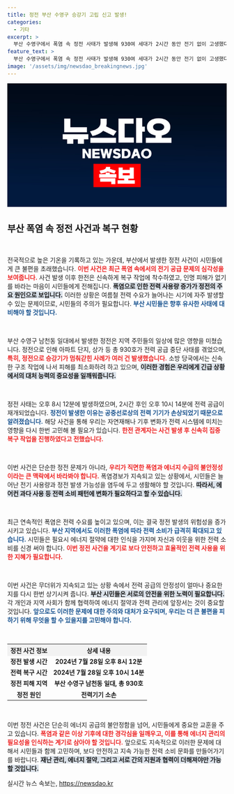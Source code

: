 ```yaml
---
title: 정전 부산 수영구 승강기 고립 신고 발생!
categories:
  - 기타
excerpt: >
  부산 수영구에서 폭염 속 정전 사태가 발생해 930여 세대가 2시간 동안 전기 없이 고생했다. 갇힌 승강기 구조 요청이 쇄도하는 등 시민들이 큰 불편을 겪었으며, 원인은 전력기기 소손으로 추정된다.
feature_text: >
  부산 수영구에서 폭염 속 정전 사태가 발생해 930여 세대가 2시간 동안 전기 없이 고생했다. 갇힌 승강기 구조 요청이 쇄도하는 등 시민들이 큰 불편을 겪었으며, 원인은 전력기기 소손으로 추정된다.
image: '/assets/img/newsdao_breakingnews.jpg'
---
```


<p><img src="/assets/img/newsdao_breakingnews.jpg" alt="pcversion 속보" /></p>

<h2 data-ke-size="size26">부산 폭염 속 정전 사건과 복구 현황</h2>

<p data-ke-size="size16">&nbsp;</p>

<p>전국적으로 높은 기온을 기록하고 있는 가운데, 부산에서 발생한 정전 사건이 시민들에게 큰 불편을 초래했습니다. <b><span style="color: #ee2323;">이번 사건은 최근 폭염 속에서의 전기 공급 문제의 심각성을 보여줍니다.</span></b> 사건 발생 이후 한전은 신속하게 복구 작업에 착수하였고, 인명 피해가 없기를 바라는 마음이 시민들에게 전해집니다. <b><span style="background-color: #21538527;">폭염으로 인한 전력 사용량 증가가 정전의 주요 원인으로 보입니다.</span></b> 이러한 상황은 여름철 전력 수요가 늘어나는 시기에 자주 발생할 수 있는 문제이므로, 시민들의 주의가 필요합니다. <b><span style="color: #1a5490;">부산 시민들은 향후 유사한 사태에 대비해야 할 것입니다.</span></b></p>

<p data-ke-size="size16">&nbsp;</p>

<p>부산 수영구 남천동 일대에서 발생한 정전은 지역 주민들의 일상에 많은 영향을 미쳤습니다. 정전으로 인해 아파트 단지, 상가 등 총 930호가 전력 공급 중단 사태를 겪었으며, <b><span style="color: #ee2323;">특히, 정전으로 승강기가 멈춰갇힌 사례가 여러 건 발생했습니다.</span></b> 소방 당국에서는 신속한 구조 작업에 나서 피해를 최소화하려 하고 있으며, <b><span style="background-color: #21538527;">이러한 경험은 우리에게 긴급 상황에서의 대처 능력의 중요성을 일깨워줍니다.</span></b> </p>

<p data-ke-size="size16">&nbsp;</p>

<p>정전 사태는 오후 8시 12분에 발생하였으며, 2시간 후인 오후 10시 14분에 전력 공급이 재개되었습니다. <b><span style="color: #1a5490;">정전이 발생한 이유는 공중선로상의 전력 기기가 손상되었기 때문으로 알려졌습니다.</span></b> 해당 사건을 통해 우리는 자연재해나 기후 변화가 전력 시스템에 미치는 영향을 다시 한번 고민해 볼 필요가 있습니다. <b><span style="color: #ee2323;">한전 관계자는 사건 발생 후 신속히 집중 복구 작업을 진행하였다고 전했습니다.</span></b></p>

<p data-ke-size="size16">&nbsp;</p>

<p>이번 사건은 단순한 정전 문제가 아니라, <b><span style="color: #ee2323;">우리가 직면한 폭염과 에너지 수급의 불안정성이라는 큰 맥락에서 바라봐야 합니다.</span></b> 폭염경보가 지속되고 있는 상황에서, 시민들은 늘어난 전기 사용량과 정전 발생 가능성을 염두에 두고 생활해야 할 것입니다. <b><span style="background-color: #21538527;">따라서, 에어컨 과다 사용 등 전력 소비 패턴에 변화가 필요하다고 할 수 있습니다.</span></b> </p>

<p data-ke-size="size16">&nbsp;</p>

<p>최근 연속적인 폭염은 전력 수요를 높이고 있으며, 이는 결국 정전 발생의 위험성을 증가시키고 있습니다. <b><span style="color: #1a5490;">부산 지역에서도 이러한 폭염에 따라 전력 소비가 급격히 확대되고 있습니다.</span></b> 시민들은 필요시 에너지 절약에 대한 인식을 가지며 자신과 이웃을 위한 전력 소비를 신경 써야 합니다. <b><span style="color: #ee2323;">이번 정전 사건을 계기로 보다 안전하고 효율적인 전력 사용을 위한 지혜가 필요합니다.</span></b></p>

<p data-ke-size="size16">&nbsp;</p>

<p>이번 사건은 무더위가 지속되고 있는 상황 속에서 전력 공급의 안정성이 얼마나 중요한지를 다시 한번 상기시켜 줍니다. <b><span style="background-color: #21538527;">부산 시민들은 서로의 안전을 위한 노력이 필요합니다.</span></b> 각 개인과 지역 사회가 함께 협력하여 에너지 절약과 전력 관리에 앞장서는 것이 중요할 것입니다. <b><span style="color: #1a5490;">앞으로도 이러한 문제에 대한 주의와 대처가 요구되며, 우리는 더 큰 불편을 피하기 위해 무엇을 할 수 있을지를 고민해야 합니다.</span></b></p>

<p data-ke-size="size16">&nbsp;</p>

<table style="width: 100%; border-collapse: collapse;">
  <tr>
    <th style="text-align: center; background-color: #f2f2f2;">정전 사건 정보</th>
    <th style="text-align: center; background-color: #f2f2f2;">상세 내용</th>
  </tr>
  <tr>
    <td style="text-align: center; height: 17px;"><b>정전 발생 시간</b></td>
    <td style="text-align: center; height: 17px;"><b>2024년 7월 28일 오후 8시 12분</b></td>
  </tr>
  <tr>
    <td style="text-align: center; height: 17px;"><b>전력 복구 시간</b></td>
    <td style="text-align: center; height: 17px;"><b>2024년 7월 28일 오후 10시 14분</b></td>
  </tr>
  <tr>
    <td style="text-align: center; height: 17px;"><b>정전 피해 지역</b></td>
    <td style="text-align: center; height: 17px;"><b>부산 수영구 남천동 일대, 총 930호</b></td>
  </tr>
  <tr>
    <td style="text-align: center; height: 17px;"><b>정전 원인</b></td>
    <td style="text-align: center; height: 17px;"><b>전력기기 소손</b></td>
  </tr>
</table>

<p data-ke-size="size16">&nbsp;</p>

<p>이번 정전 사건은 단순히 에너지 공급의 불안정함을 넘어, 시민들에게 중요한 교훈을 주고 있습니다. <b><span style="color: #ee2323;">폭염과 같은 이상 기후에 대한 경각심을 일깨우고, 이를 통해 에너지 관리의 필요성을 인식하는 계기로 삼아야 할 것입니다.</span></b> 앞으로도 지속적으로 이러한 문제에 대해서 시민들과 함께 고민하며, 보다 안전하고 지속 가능한 전력 소비 문화를 만들어가기를 바랍니다. <b><span style="background-color: #21538527;">재난 관리, 에너지 절약, 그리고 서로 간의 지원과 협력이 더해져야만 가능할 것입니다.</span></b></p>
실시간 뉴스 속보는, <a href="https://newsdao.kr" rel="dofollow">https://newsdao.kr</a>


